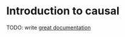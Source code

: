 # Introduction to causal

TODO: write [great documentation](http://jacobian.org/writing/what-to-write/)

